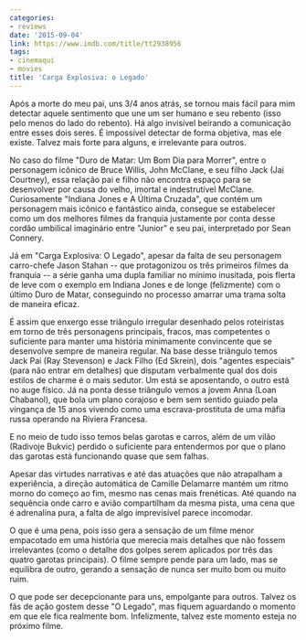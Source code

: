 ```yaml
---
categories:
- reviews
date: '2015-09-04'
link: https://www.imdb.com/title/tt2938956
tags:
- cinemaqui
- movies
title: 'Carga Explosiva: o Legado'
---
```


Após a morte do meu pai, uns 3/4 anos atrás, se tornou mais fácil para mim detectar aquele sentimento que une um ser humano e seu rebento (isso pelo menos do lado do rebento). Há algo invisível beirando a comunicação entre esses dois seres. É impossível detectar de forma objetiva, mas ele existe. Talvez mais forte para alguns, e irrelevante para outros.

No caso do filme "Duro de Matar: Um Bom Dia para Morrer", entre o personagem icônico de Bruce Willis, John McClane, e seu filho Jack (Jai Courtney), essa relação pai e filho não encontra espaço para se desenvolver por causa do velho, imortal e indestrutível McClane. Curiosamente "Indiana Jones e A Última Cruzada", que contém um personagem mais icônico e fantástico ainda, consegue se estabelecer como um dos melhores filmes da franquia justamente por conta desse cordão umbilical imaginário entre "Junior" e seu pai, interpretado por Sean Connery.

Já em "Carga Explosiva: O Legado", apesar da falta de seu personagem carro-chefe Jason Stahan -- que protagonizou os três primeiros filmes da franquia -- a série ganha uma dupla familiar no mínimo inusitada, pois flerta de leve com o exemplo em Indiana Jones e de longe (felizmente) com o último Duro de Matar, conseguindo no processo amarrar uma trama solta de maneira eficaz.

É assim que enxergo esse triângulo irregular desenhado pelos roteiristas em torno de três personagens principais, fracos, mas competentes o suficiente para manter uma história minimamente convincente que se desenvolve sempre de maneira regular. Na base desse triângulo temos Jack Pai (Ray Stevenson) e Jack Filho (Ed Skrein), dois "agentes especiais" (para não entrar em detalhes) que disputam verbalmente qual dos dois estilos de charme é o mais sedutor. Um está se aposentando, o outro está no auge físico. Já na ponta desse triângulo vemos a jovem Anna (Loan Chabanol), que bola um plano corajoso e bem sem sentido guiado pela vingança de 15 anos vivendo como uma escrava-prostituta de uma máfia russa operando na Riviera Francesa.

E no meio de tudo isso temos belas garotas e carros, além de um vilão (Radivoje Bukvic) perdido o suficiente para entendermos por que o plano das garotas está funcionando quase que sem falhas.

Apesar das virtudes narrativas e até das atuações que não atrapalham a experiência, a direção automática de Camille Delamarre mantém um ritmo morno do começo ao fim, mesmo nas cenas mais frenéticas. Até quando na sequência onde carro e avião compartilham da mesma pista, uma cena que é adrenalina pura, a falta de algo imprevisível parece incomodar.

O que é uma pena, pois isso gera a sensação de um filme menor empacotado em uma história que merecia mais detalhes que não fossem irrelevantes (como o detalhe dos golpes serem aplicados por três das quatro garotas principais). O filme sempre pende para um lado, mas se equilibra de outro, gerando a sensação de nunca ser muito bom ou muito ruim.

O que pode ser decepcionante para uns, empolgante para outros. Talvez os fãs de ação gostem desse "O Legado", mas fiquem aguardando o momento em que ele fica realmente bom. Infelizmente, talvez este momento esteja no próximo filme.